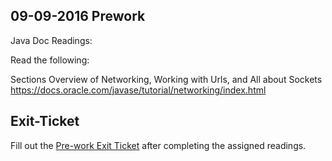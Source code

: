 ## 09-09-2016 Prework

Java Doc Readings:

Read the following:

Sections Overview of Networking, Working with Urls, and All about Sockets
https://docs.oracle.com/javase/tutorial/networking/index.html

## Exit-Ticket
Fill out the [Pre-work Exit Ticket](https://docs.google.com/a/c4q.nyc/forms/d/1en59GTdckkoXf3yzsD26hoI6MPfGHgCZ7bnfd7ctWPU/edit) after completing the assigned readings.
